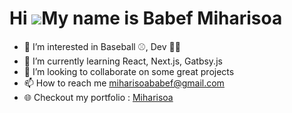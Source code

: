 # Hi ![](https://user-images.githubusercontent.com/18350557/176309783-0785949b-9127-417c-8b55-ab5a4333674e.gif)My name is Babef Miharisoa
- 👀 I’m interested in Baseball ⚾, Dev 👨‍💻
- 🌱 I’m currently learning React, Next.js, Gatbsy.js
- 💞️ I’m looking to collaborate on some great projects
- 📫 How to reach me miharisoababef@gmail.com
- 🌐 Checkout my portfolio : [Miharisoa](https://miharisoa.fr)

<!---
LaChancee/LaChancee is a ✨ special ✨ repository because its `README.md` (this file) appears on your GitHub profile.
You can click the Preview link to take a look at your changes.
--->
